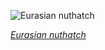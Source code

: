 
![Eurasian nuthatch](https://upload.wikimedia.org/wikipedia/commons/thumb/9/91/Kleiber_Sitta_europaea-0447.jpg/599px-Kleiber_Sitta_europaea-0447.jpg)

*[Eurasian nuthatch](https://wikipedia.org/wiki/File:Kleiber_Sitta_europaea-0447.jpg)*
